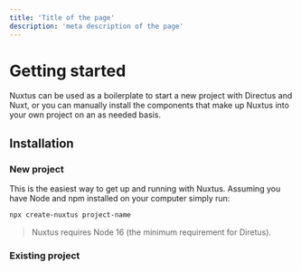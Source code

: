 ```yaml
---
title: 'Title of the page'
description: 'meta description of the page'
---
```


# Getting started

Nuxtus can be used as a boilerplate to start a new project with Directus and Nuxt, or you can manually install the components that make up Nuxtus into your own project on an as needed basis.

## Installation

### New project

This is the easiest way to get up and running with Nuxtus. Assuming you have Node and npm installed on your computer simply run:

```bash
npx create-nuxtus project-name
```

> Nuxtus requires Node 16 (the minimum requirement for Diretus).

### Existing project